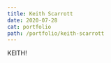 ```yaml
---
title: Keith Scarrott
date: 2020-07-28
cat: portfolio
path: /portfolio/keith-scarrott
---
```


KEITH!